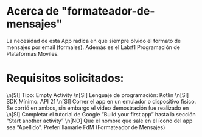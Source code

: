 # Acerca de "formateador-de-mensajes"
La necesidad de esta App radica en que siempre olvido el formato de mensajes por email (formales). Además es el Lab#1 Programación de Plataformas Moviles.

# Requisitos solicitados:
\n[SI] Tipo: Empty Activity
\n[SI] Lenguaje de programación: Kotlin
\n[SI] SDK Mínimo: API 21
\n[SI] Correr el app en un emulador o dispositivo físico. Se corrió en ambos, sin embargo el video demostración fue realizado en 
\n[SI] Completar el tutorial de Google “Build your first app” hasta la sección “Start another activity”
\n[NO] Que el nombre que sale en el ícono del app sea “Apellido”. Preferí llamarle FdM (Formateador de Mensajes)


